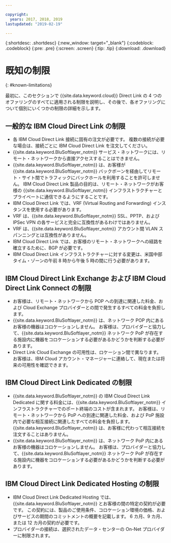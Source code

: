```yaml
---

copyright:
  years: 2017, 2018, 2019
lastupdated: "2019-02-19"

---
```


{:shortdesc: .shortdesc}
{:new_window: target="_blank"}
{:codeblock: .codeblock}
{:pre: .pre}
{:screen: .screen}
{:tip: .tip}
{:download: .download}

# 既知の制限
{: #known-limitations}

最初に、このセクションで {{site.data.keyword.cloud}} Direct Link の 4 つのオファリングのすべてに適用される制限を説明し、その後で、各オファリングについて個別にいくつかの制限の詳細を示します。

## 一般的な IBM Cloud Direct Link の制限
 * 各 IBM Cloud Direct Link 接続に固有の注文が必要です。 複数の接続が必要な場合は、接続ごとに IBM Cloud Direct Link を注文してください。
 * {{site.data.keyword.BluSoftlayer_notm}} サービス・ネットワークには、リモート・ネットワークから直接アクセスすることはできません。
 * {{site.data.keyword.BluSoftlayer_notm}} は、お客様が {{site.data.keyword.BluSoftlayer_notm}} バックボーンを経由してリモート・サイト間でトラフィックにバックホールを利用することを許可しません。 IBM Cloud Direct Link 製品の目的は、リモート・ネットワークがお客様の {{site.data.keyword.BluSoftlayer_notm}} インフラストラクチャーとプライベートに通信できるようにすることです。
 * IBM Cloud Direct Link では、VRF (Virtual Routing and Forwarding) インスタンスを使用する必要があります。
 * VRF は、{{site.data.keyword.BluSoftlayer_notm}} SSL、PPTP、および IPSec VPN の各サービスと完全に互換性があるわけではありません。
 * VRF は、{{site.data.keyword.BluSoftlayer_notm}} アカウント間 VLAN スパンニングとは互換性がありません。
 * IBM Cloud Direct Link では、お客様のリモート・ネットワークへの経路を確立するために、BGP が必要です。
 * IBM Cloud Direct Link インフラストラクチャーに対する変更は、米国中部タイム・ゾーンの午前 8 時から午後 5 時の間に行う必要があります。
 
## IBM Cloud Direct Link Exchange および IBM Cloud Direct Link Connect の制限
 * お客様は、リモート・ネットワークから POP への到達に関連した料金、および Cloud Exchange プロバイダーとの間で発生するすべての料金を負担します。
 * {{site.data.keyword.BluSoftlayer_notm}} は、ネットワーク POP 内にあるお客様の機器はコロケーションしません。 お客様は、プロバイダーと協力して、{{site.data.keyword.BluSoftlayer_notm}} ネットワーク PoP が存在する施設内に機器をコロケーションする必要があるかどうかを判断する必要があります。
 * Direct Link Cloud Exchange の可用性は、ロケーション間で異なります。 お客様は、IBM Cloud アカウント・マネージャーに連絡して、現在または将来の可用性を確認できます。
 
## IBM Cloud Direct Link Dedicated の制限
 * {{site.data.keyword.BluSoftlayer_notm}} の IBM Cloud Direct Link Dedicated に関する料金には、{{site.data.keyword.BluSoftlayer_notm}} インフラストラクチャーでのポート終端のコストが含まれます。 お客様は、リモート・ネットワークから PoP への到達に関連した料金、および PoP 施設内で必要な相互接続に関連したすべての料金を負担します。  {{site.data.keyword.BluSoftlayer_notm}} は、お客様に代わって相互接続を注文することはありません。
 * {{site.data.keyword.BluSoftlayer_notm}} は、ネットワーク PoP 内にあるお客様の機器はコロケーションしません。 お客様は、プロバイダーと協力して、{{site.data.keyword.BluSoftlayer_notm}} ネットワーク PoP が存在する施設内に機器をコロケーションする必要があるかどうかを判断する必要があります。

## IBM Cloud Direct Link Dedicated Hosting の制限
 * IBM Cloud Direct Link Dedicated Hosting では、{{site.data.keyword.BluSoftlayer_notm}} とお客様の間の特定の契約が必要です。 この契約には、製品のご使用条件、コロケーション環境の価格、およびサービスの期間のコミットメントの概要を記載します。 6 カ月、9 カ月、または 12 カ月の契約が必要です。
 * プロバイダーの接続は、選択されたデータ・センターの On-Net プロバイダーに制限されます。
